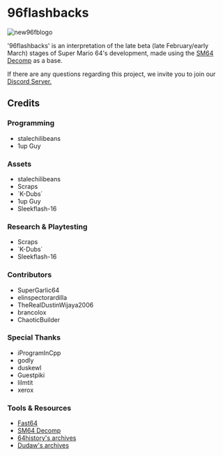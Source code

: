 # 96flashbacks
![new96fblogo](https://github.com/user-attachments/assets/0d342e2b-10c3-476a-b010-004b20afcb56)

'96flashbacks' is an interpretation of the late beta (late February/early March) stages of Super Mario 64's development, made using the [SM64 Decomp](https://github.com/n64decomp/sm64) as a base.

If there are any questions regarding this project, we invite you to join our [Discord Server.](https://discord.gg/CpxaEqg6ww)

## Credits

### Programming
- stalechilibeans
- 1up Guy

### Assets
- stalechilibeans
- Scraps
- `K-Dubs΄
- 1up Guy
- Sleekflash-16

### Research & Playtesting
- Scraps
- `K-Dubs΄
- Sleekflash-16

### Contributors
- SuperGarlic64
- elinspectorardilla
- TheRealDustinWijaya2006
- brancolox
- ChaoticBuilder

### Special Thanks
- iProgramInCpp
- godly
- duskewl
- Guestpiki
- lilmtit
- xerox

### Tools & Resources
- [Fast64](https://github.com/Fast-64/fast64)
- [SM64 Decomp](https://github.com/n64decomp/sm64)
- [64history's archives](https://archive.org/details/sm64-beta-content)
- [Dudaw's archives](https://archive.org/details/sm64brp_src_abandoned)
